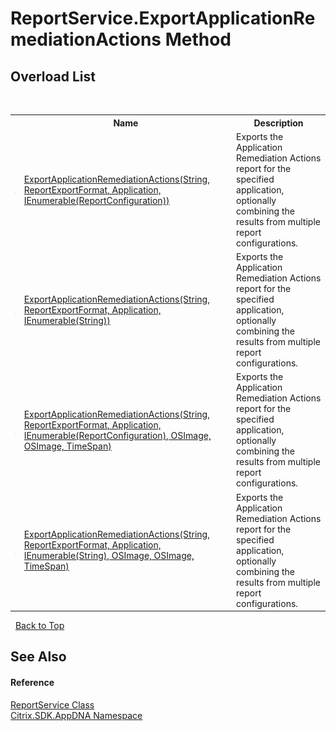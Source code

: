 # ReportService.ExportApplicationRemediationActions Method 
 


## Overload List
&nbsp;<table><tr><th></th><th>Name</th><th>Description</th></tr><tr><td>![Public method](media/pubmethod.gif "Public method")</td><td><a href="M_Citrix_SDK_AppDNA_ReportService_ExportApplicationRemediationActions">ExportApplicationRemediationActions(String, ReportExportFormat, Application, IEnumerable(ReportConfiguration))</a></td><td>
Exports the Application Remediation Actions report for the specified application, optionally combining the results from multiple report configurations.</td></tr><tr><td>![Public method](media/pubmethod.gif "Public method")</td><td><a href="M_Citrix_SDK_AppDNA_ReportService_ExportApplicationRemediationActions_2">ExportApplicationRemediationActions(String, ReportExportFormat, Application, IEnumerable(String))</a></td><td>
Exports the Application Remediation Actions report for the specified application, optionally combining the results from multiple report configurations.</td></tr><tr><td>![Public method](media/pubmethod.gif "Public method")</td><td><a href="M_Citrix_SDK_AppDNA_ReportService_ExportApplicationRemediationActions_1">ExportApplicationRemediationActions(String, ReportExportFormat, Application, IEnumerable(ReportConfiguration), OSImage, OSImage, TimeSpan)</a></td><td>
Exports the Application Remediation Actions report for the specified application, optionally combining the results from multiple report configurations.</td></tr><tr><td>![Public method](media/pubmethod.gif "Public method")</td><td><a href="M_Citrix_SDK_AppDNA_ReportService_ExportApplicationRemediationActions_3">ExportApplicationRemediationActions(String, ReportExportFormat, Application, IEnumerable(String), OSImage, OSImage, TimeSpan)</a></td><td>
Exports the Application Remediation Actions report for the specified application, optionally combining the results from multiple report configurations.</td></tr></table>&nbsp;
<a href="#reportservice.exportapplicationremediationactions-method">Back to Top</a>

## See Also


#### Reference
<a href="T_Citrix_SDK_AppDNA_ReportService">ReportService Class</a><br /><a href="N_Citrix_SDK_AppDNA">Citrix.SDK.AppDNA Namespace</a><br />